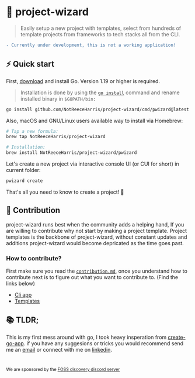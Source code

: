 # 🧙 project-wizard

> Easily setup a new project with templates, select from hundreds of template projects from frameworks to tech stacks all from the CLI.

```diff
- Currently under development, this is not a working application!
```

## ⚡️ Quick start

First, [download](https://go.dev/dl/) and install Go. Version 1.19 or higher is required.

> Installation is done by using the [`go install`](https://pkg.go.dev/cmd/go#hdr-Compile_and_install_packages_and_dependencies) command and rename installed binary in `$GOPATH/bin:`

```bash
go install github.com/NotReeceHarris/project-wizard/cmd/pwizard@latest
```

Also, macOS and GNU/Linux users available way to install via Homebrew:

```bash
# Tap a new formula:
brew tap NotReeceHarris/project-wizard

# Installation:
brew install NotReeceHarris/project-wizard/pwizard
```

Let's create a new project via interactive console UI (or CUI for short) in current folder:

```bash
pwizard create
```

That's all you need to know to create a project! 🎉

## 👋 Contribution

project-wizard runs best when the community adds a helping hand, If you are willing to contribute why not start by making a project template. Project templates is the backbone of project-wizard, without constant updates and additions project-wizard would become depricated as the time goes past.

### How to contribute?
First make sure you read the [`contribution.md`](/contribution.md), once you understand how to contribute next is to figure out what you want to contribute to. (Find the links below)

- [Cli app](../../tree/stage)
- [Templates](../../tree/templates)

## 📚 TLDR;
This is my first mess around with go, I took heavy insperation from [create-go-app](https://github.com/create-go-app/cli). if you have any suggesions or tricks you would recommend send me an [email](mailto:reeceharris@email.com) or connect with me on [linkedin](https://www.linkedin.com/in/notreeceharris/).

# 

<sub>We are sponsored by the [FOSS discovery discord server](https://discord.gg/7bPxMgFnDD)</sub> <br>
